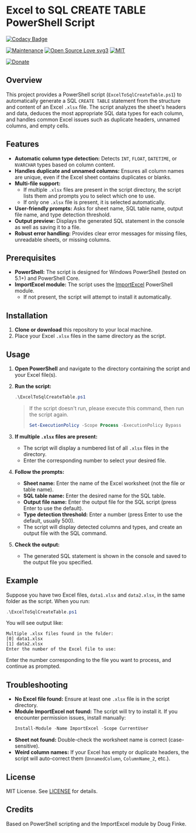 # Excel to SQL CREATE TABLE PowerShell Script

[![Codacy Badge](https://app.codacy.com/project/badge/Grade/ee9146d3911445c2b781cdd0dd537161)](https://app.codacy.com/gh/R0mb0/Excel2sql_create_table/dashboard?utm_source=gh&utm_medium=referral&utm_content=&utm_campaign=Badge_grade)

[![Maintenance](https://img.shields.io/badge/Maintained%3F-yes-green.svg)](https://github.com/R0mb0/Excel2sql_create_table)
[![Open Source Love svg3](https://badges.frapsoft.com/os/v3/open-source.svg?v=103)](https://github.com/R0mb0/Excel2sql_create_table)
[![MIT](https://img.shields.io/badge/License-MIT-blue.svg)](https://opensource.org/license/mit)

[![Donate](https://img.shields.io/badge/PayPal-Donate%20to%20Author-blue.svg)](http://paypal.me/R0mb0)

## Overview

This project provides a PowerShell script (`ExcelToSqlCreateTable.ps1`) to automatically generate a SQL `CREATE TABLE` statement from the structure and content of an Excel `.xlsx` file. The script analyzes the sheet's headers and data, deduces the most appropriate SQL data types for each column, and handles common Excel issues such as duplicate headers, unnamed columns, and empty cells.

## Features

- **Automatic column type detection:** Detects `INT`, `FLOAT`, `DATETIME`, or `NVARCHAR` types based on column content.
- **Handles duplicate and unnamed columns:** Ensures all column names are unique, even if the Excel sheet contains duplicates or blanks.
- **Multi-file support:**  
  - If multiple `.xlsx` files are present in the script directory, the script lists them and prompts you to select which one to use.
  - If only one `.xlsx` file is present, it is selected automatically.
- **User-friendly prompts:** Asks for sheet name, SQL table name, output file name, and type detection threshold.
- **Output preview:** Displays the generated SQL statement in the console as well as saving it to a file.
- **Robust error handling:** Provides clear error messages for missing files, unreadable sheets, or missing columns.

## Prerequisites

- **PowerShell:** The script is designed for Windows PowerShell (tested on 5.1+) and PowerShell Core.
- **ImportExcel module:** The script uses the [ImportExcel](https://github.com/dfinke/ImportExcel) PowerShell module.
  - If not present, the script will attempt to install it automatically.

## Installation

1. **Clone or download** this repository to your local machine.
2. Place your Excel `.xlsx` files in the same directory as the script.

## Usage

1. **Open PowerShell** and navigate to the directory containing the script and your Excel file(s).

2. **Run the script:**

    ```powershell
    .\ExcelToSqlCreateTable.ps1
    ```

    > If the script doesn't run, please execute this command, then run the script again.
    > 
    > ```powershell
    >Set-ExecutionPolicy -Scope Process -ExecutionPolicy Bypass
    > ```

3. **If multiple `.xlsx` files are present:**
    - The script will display a numbered list of all `.xlsx` files in the directory.
    - Enter the corresponding number to select your desired file.

4. **Follow the prompts:**
    - **Sheet name:** Enter the name of the Excel worksheet (not the file or table name).
    - **SQL table name:** Enter the desired name for the SQL table.
    - **Output file name:** Enter the output file for the SQL script (press Enter to use the default).
    - **Type detection threshold:** Enter a number (press Enter to use the default, usually 500).
    - The script will display detected columns and types, and create an output file with the SQL command.

5. **Check the output:**
    - The generated SQL statement is shown in the console and saved to the output file you specified.

## Example

Suppose you have two Excel files, `data1.xlsx` and `data2.xlsx`, in the same folder as the script. When you run:

```powershell
.\ExcelToSqlCreateTable.ps1
```

You will see output like:

```
Multiple .xlsx files found in the folder:
[0] data1.xlsx
[1] data2.xlsx
Enter the number of the Excel file to use:
```
Enter the number corresponding to the file you want to process, and continue as prompted.

## Troubleshooting

- **No Excel file found:** Ensure at least one `.xlsx` file is in the script directory.
- **Module ImportExcel not found:** The script will try to install it. If you encounter permission issues, install manually:
    ```powershell
    Install-Module -Name ImportExcel -Scope CurrentUser
    ```
- **Sheet not found:** Double-check the worksheet name is correct (case-sensitive).
- **Weird column names:** If your Excel has empty or duplicate headers, the script will auto-correct them (`UnnamedColumn`, `ColumnName_2`, etc.).

## License

MIT License. See [LICENSE](LICENSE) for details.

## Credits

Based on PowerShell scripting and the ImportExcel module by Doug Finke.
